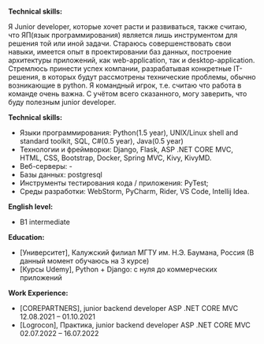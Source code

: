 **Technical skills:**

Я Junior developer, которые хочет расти и развиваться, также считаю, что ЯП(язык программирования) является лишь инструментом для решения той или иной задачи. Стараюсь совершенствовать свои навыки, имеется опыт в проектировании баз данных, построение архитектуры приложений, как web-application, так и desktop-application. Стремлюсь принести успех компании, разрабатывая конкретные IT-решения, в которых будут рассмотрены технические проблемы, обычно возникающие в python. Я командный игрок, т.е. считаю что работа в команде очень важна. С учётом всего сказанного, могу заверить, что буду полезным junior developer.

**Technical skills:**

- Языки программирования: Python(1.5 year), UNIX/Linux shell and standard toolkit, SQL,  C#(0.5 year), Java(0.5 year)
- Технологии и фреймворки: Django, Flask, ASP .NET CORE MVC, HTML, CSS, Bootstrap, Docker, Spring MVC, Kivy,  KivyMD.
- Веб-серверы: -
- Базы данных: postgresql
- Инструменты тестирования кода / приложения: PyTest;
- Среды разработки: WebStorm, PyCharm, Rider, VS Code, Intellij Idea.

**English level:**

- B1 intermediate

**Education:**

- [Университет], Калужский филиал МГТУ им. Н.Э. Баумана, Россия    (В данный момент обучаюсь на 3 курсе)
- [Курсы Udemy], Python + Django: с нуля до коммерческих приложений



**Work Experience:**

- [COREPARTNERS], junior backend developer ASP .NET CORE MVC 12.08.2021 – 01.10.2021
- [Logrocon], Практика, junior backend developer ASP .NET CORE MVC 02.07.2022 – 16.07.2022

